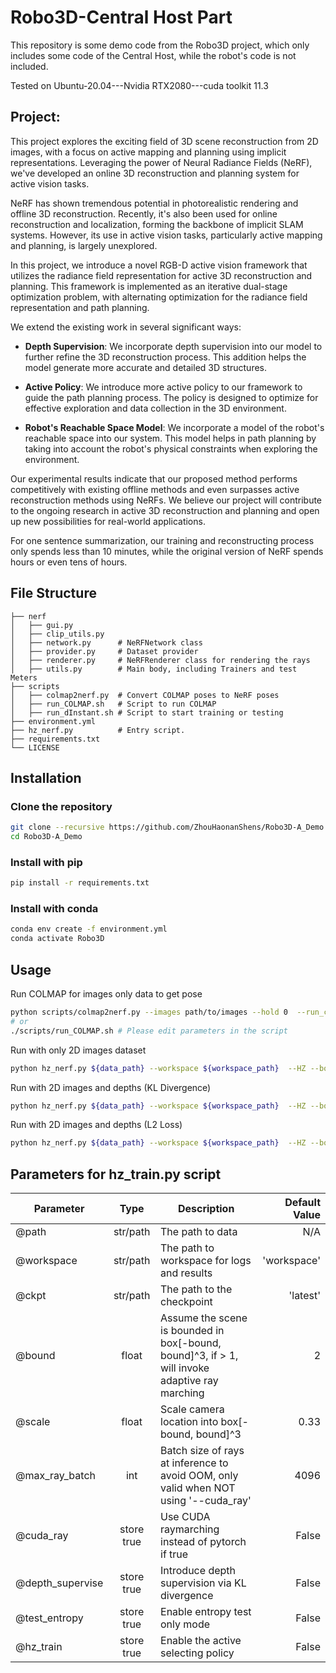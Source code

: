 # Robo3D-Central Host Part
This repository is some demo code from the Robo3D project, which only includes some code of the Central Host, while the robot's code is not included.

Tested on Ubuntu-20.04---Nvidia RTX2080---cuda toolkit 11.3

## Project:

This project explores the exciting field of 3D scene reconstruction from 2D images, with a focus on active mapping and planning using implicit representations. Leveraging the power of Neural Radiance Fields (NeRF), we've developed an online 3D reconstruction and planning system for active vision tasks.

NeRF has shown tremendous potential in photorealistic rendering and offline 3D reconstruction. Recently, it's also been used for online reconstruction and localization, forming the backbone of implicit SLAM systems. However, its use in active vision tasks, particularly active mapping and planning, is largely unexplored.

In this project, we introduce a novel RGB-D active vision framework that utilizes the radiance field representation for active 3D reconstruction and planning. This framework is implemented as an iterative dual-stage optimization problem, with alternating optimization for the radiance field representation and path planning.

We extend the existing work in several significant ways:

- **Depth Supervision**: We incorporate depth supervision into our model to further refine the 3D reconstruction process. This addition helps the model generate more accurate and detailed 3D structures.

- **Active Policy**: We introduce more active policy to our framework to guide the path planning process. The policy is designed to optimize for effective exploration and data collection in the 3D environment.

- **Robot's Reachable Space Model**: We incorporate a model of the robot's reachable space into our system. This model helps in path planning by taking into account the robot's physical constraints when exploring the environment.

Our experimental results indicate that our proposed method performs competitively with existing offline methods and even surpasses active reconstruction methods using NeRFs. We believe our project will contribute to the ongoing research in active 3D reconstruction and planning and open up new possibilities for real-world applications.

For one sentence summarization, our training and reconstructing process only spends less than 10 minutes, while the original version of NeRF spends hours or even tens of hours. 

## File Structure
```
├── nerf
│   ├── gui.py
│   ├── clip_utils.py
│   ├── network.py      # NeRFNetwork class
│   ├── provider.py     # Dataset provider
│   ├── renderer.py     # NeRFRenderer class for rendering the rays
│   ├── utils.py        # Main body, including Trainers and test Meters
├── scripts
│   ├── colmap2nerf.py  # Convert COLMAP poses to NeRF poses
│   ├── run_COLMAP.sh   # Script to run COLMAP
│   ├── run_dInstant.sh # Script to start training or testing
├── environment.yml
├── hz_nerf.py          # Entry script. 
├── requirements.txt
└── LICENSE
```

## Installation
### Clone the repository
```bash
git clone --recursive https://github.com/ZhouHaonanShens/Robo3D-A_Demo.git
cd Robo3D-A_Demo
```

### Install with pip
```bash
pip install -r requirements.txt
```

### Install with conda
```bash
conda env create -f environment.yml
conda activate Robo3D
```

## Usage
Run COLMAP for images only data to get pose
```bash
python scripts/colmap2nerf.py --images path/to/images --hold 0  --run_colmap
# or
./scripts/run_COLMAP.sh # Please edit parameters in the script
```

Run with only 2D images dataset
```bash
python hz_nerf.py ${data_path} --workspace ${workspace_path}  --HZ --bound 1.0 --scale 0.25
```

Run with 2D images and depths (KL Divergence)
```bash
python hz_nerf.py ${data_path} --workspace ${workspace_path}  --HZ --bound 1.0 --scale 0.25 --depth_supervise
```

Run with 2D images and depths (L2 Loss)
```bash
python hz_nerf.py ${data_path} --workspace ${workspace_path}  --HZ --bound 1.0 --scale 0.25 --depth_supervise_E2
```

## Parameters for hz_train.py script
| Parameter        |    Type     | Description  | Default Value |
| ------------- |:-----------:| -----| -----:|
| @path      |  str/path   | The path to data | N/A |
| @workspace      | str/path  |   The path to workspace for logs and results | 'workspace' |
| @ckpt | str/path  |    The path to the checkpoint | 'latest' |
| @bound |    float    |    Assume the scene is bounded in box[-bound, bound]^3, if > 1, will invoke adaptive ray marching | 2 |
| @scale |    float    |    Scale camera location into box[-bound, bound]^3 | 0.33 |
| @max_ray_batch |     int     |    Batch size of rays at inference to avoid OOM, only valid when NOT using '--cuda_ray' | 4096 |
| @cuda_ray | store true  |    Use CUDA raymarching instead of pytorch if true | False |
| @depth_supervise | store true  |    Introduce depth supervision via KL divergence | False |
| @test_entropy | store true  |    Enable entropy test only mode | False |
| @hz_train | store true  |    Enable the active selecting policy | False |

